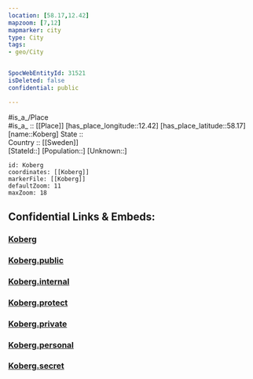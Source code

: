 ```yaml
---
location: [58.17,12.42] 
mapzoom: [7,12] 
mapmarker: city 
type: City
tags:
- geo/City


SpocWebEntityId: 31521
isDeleted: false
confidential: public

---
```

#is_a_/Place  
#is_a_ :: [[Place]] 
[has_place_longitude::12.42] 
[has_place_latitude::58.17] 
[name::Koberg] 
State ::  
Country :: [[Sweden]]  
[StateId::] 
[Population::] 
[Unknown::] 


```leaflet
id: Koberg
coordinates: [[Koberg]] 
markerFile: [[Koberg]] 
defaultZoom: 11 
maxZoom: 18
```


## Confidential Links & Embeds: 

### [Koberg](/_Standards/Earth/Continent/Europe/Europe~North/Sweden/Provinces~Sweden/Västra_Götaland/City/Koberg.md) 

### [Koberg.public](/_public/Earth/Continent/Europe/Europe~North/Sweden/Provinces~Sweden/Västra_Götaland/City/Koberg.public.md) 

### [Koberg.internal](/_internal/Earth/Continent/Europe/Europe~North/Sweden/Provinces~Sweden/Västra_Götaland/City/Koberg.internal.md) 

### [Koberg.protect](/_protect/Earth/Continent/Europe/Europe~North/Sweden/Provinces~Sweden/Västra_Götaland/City/Koberg.protect.md) 

### [Koberg.private](/_private/Earth/Continent/Europe/Europe~North/Sweden/Provinces~Sweden/Västra_Götaland/City/Koberg.private.md) 

### [Koberg.personal](/_personal/Earth/Continent/Europe/Europe~North/Sweden/Provinces~Sweden/Västra_Götaland/City/Koberg.personal.md) 

### [Koberg.secret](/_secret/Earth/Continent/Europe/Europe~North/Sweden/Provinces~Sweden/Västra_Götaland/City/Koberg.secret.md)

